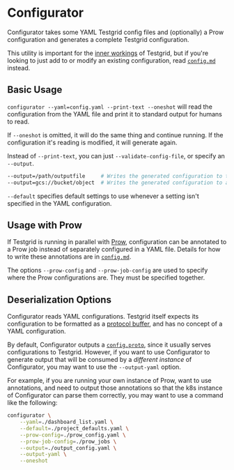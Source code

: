 # Configurator

Configurator takes some YAML Testgrid config files and (optionally) a Prow configuration and generates
a complete Testgrid configuration. 

This utility is important for the [inner workings](/testgrid/build_test_update.md) of Testgrid, but if
you're looking to just add to or modify an existing configuration, read [`config.md`]
instead.

## Basic Usage

`configurator --yaml=config.yaml --print-text --oneshot` will read the configuration from the YAML
file and print it to standard output for humans to read.

If `--oneshot` is omitted, it will do the same thing and continue running. If the configuration it's
reading is modified, it will generate again.

Instead of `--print-text`, you can just `--validate-config-file`, or specify an `--output`.

```bash
--output=/path/outputfile     # Writes the generated configuration to that file
--output=gcs://bucket/object  # Writes the generated configuration to a GCS bucket. Credentials are needed.
```

`--default` specifies default settings to use whenever a setting isn't specified in the YAML configuration.

## Usage with Prow

If Testgrid is running in parallel with [Prow], configuration can be annotated to a Prow job instead
of separately configured in a YAML file. Details for how to write these annotations are in [`config.md`].

The options `--prow-config` and `--prow-job-config` are used to specify where the Prow configurations are.
They must be specified together.

## Deserialization Options

Configurator reads YAML configurations. Testgrid itself expects its configuration to be formatted as
a [protocol buffer][`config.proto`], and has no concept of a YAML configuration.

By default, Configurator outputs a [`config.proto`], since it usually serves configurations to Testgrid.
However, if you want to use Configurator to generate output that will be consumed by a _different
instance_ of Configurator, you may want to use the `--output-yaml` option.

For example, if you are running your own instance of Prow, want to use annotations,
and need to output those annotations so that the k8s instance of Configurator can parse them correctly,
you may want to use a command like the following:

```bash
configurator \
    --yaml=./dashboard_list.yaml \
    --default=./project_defaults.yaml \
    --prow-config=./prow_config.yaml \
    --prow-job-config=./prow_jobs \
    --output=./output_config.yaml \
    --output-yaml \
    --oneshot
```

[`config.proto`]: /testgrid/config/config.proto
[`config.md`]: /testgrid/config.md
[Prow]: /prow/README.md